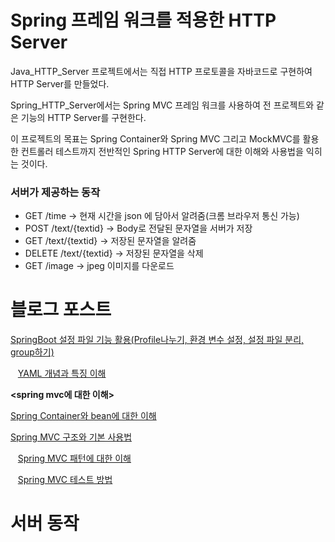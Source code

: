 # Spring 프레임 워크를 적용한 HTTP Server
Java_HTTP_Server 프로젝트에서는 직접 HTTP 프로토콜을 자바코드로 구현하여 HTTP Server를 만들었다.

Spring_HTTP_Server에서는 Spring MVC 프레임 워크를 사용하여 전 프로젝트와 같은 기능의 HTTP Server를 구현한다.

이 프로젝트의 목표는 
Spring Container와 Spring MVC 그리고 MockMVC를 활용한 컨트롤러 테스트까지 전반적인 Spring HTTP Server에 대한 이해와 사용법을 익히는 것이다.
### 서버가 제공하는 동작
-   GET /time -> 현재 시간을 json 에 담아서 알려줌(크롬 브라우저 통신 가능)
-   POST /text/{textid} -> Body로 전달된 문자열을 서버가 저장
-   GET /text/{textid} -> 저장된 문자열을 알려줌
-   DELETE /text/{textid} -> 저장된 문자열을 삭제
-   GET /image -> jpeg 이미지를 다운로드

# 블로그 포스트

[SpringBoot 설정 파일 기능 활용(Profile나누기, 환경 변수 설정, 설정 파일 분리, group하기)](https://coding-business.tistory.com/37)

&nbsp;&nbsp;&nbsp;[YAML 개념과 특징 이해](https://coding-business.tistory.com/11)

**<spring mvc에 대한 이해>**

[Spring Container와 bean에 대한 이해](https://coding-business.tistory.com/16)

[Spring MVC 구조와 기본 사용법](https://coding-business.tistory.com/19)

&nbsp;&nbsp;&nbsp;[Spring MVC 패턴에 대한 이해](https://coding-business.tistory.com/12)

&nbsp;&nbsp;&nbsp;[Spring MVC 테스트 방법](https://coding-business.tistory.com/10)

# 서버 동작
